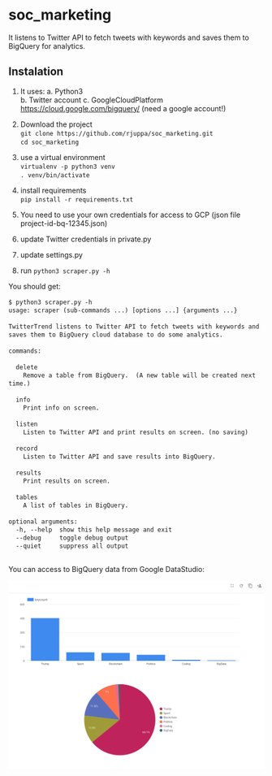 # soc_marketing
It listens to Twitter API to fetch tweets with keywords and saves them to BigQuery for analytics.

## Instalation  
1. It uses: 
   a. Python3  
   b. Twitter account
   c. GoogleCloudPlatform https://cloud.google.com/bigquery/   (need a google account!)
  
2. Download the project  
`git clone https://github.com/rjuppa/soc_marketing.git`  
`cd soc_marketing`    

3. use a virtual environment  
`virtualenv -p python3 venv`  
`. venv/bin/activate`  
  
4. install requirements  
`pip install -r requirements.txt`  
  
5. You need to use your own credentials for access to GCP (json file project-id-bq-12345.json)  

6. update Twitter credentials in private.py

7. update settings.py

8. run `python3 scraper.py -h`

You should get:  
```
$ python3 scraper.py -h
usage: scraper (sub-commands ...) [options ...] {arguments ...}

TwitterTrend listens to Twitter API to fetch tweets with keywords and saves them to BigQuery cloud database to do some analytics.
  
commands:  
  
  delete  
    Remove a table from BigQuery.  (A new table will be created next time.)  
  
  info  
    Print info on screen.  
  
  listen  
    Listen to Twitter API and print results on screen. (no saving)  
  
  record  
    Listen to Twitter API and save results into BigQuery.  
  
  results  
    Print results on screen.  
   
  tables  
    A list of tables in BigQuery.  
  
optional arguments:  
  -h, --help  show this help message and exit  
  --debug     toggle debug output  
  --quiet     suppress all output  
  
```

You can access to BigQuery data from Google DataStudio:

![Alt text](visualization.png?raw=true "Trump rules them all!")

